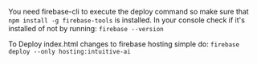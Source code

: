 You need firebase-cli to execute the deploy command so make sure that `npm install -g firebase-tools` is installed.
In your console check if it's installed of not by running: `firebase --version`

To Deploy index.html changes to firebase hosting simple do:
`firebase deploy --only hosting:intuitive-ai`
